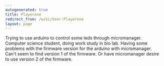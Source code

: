 ```yaml
---
autogenerated: true
title: Playerone
redirect_from: /wiki/User:Playerone
layout: page
---
```


Trying to use arduino to control some leds through micromanager.
Computer science student, doing work study in bio lab. Having some
problems with the firmware version for the arduino with micromanager.
Can't seem to find version 1 of the firmware. Or have micromanager
desire to use version 2 of the firmware.

